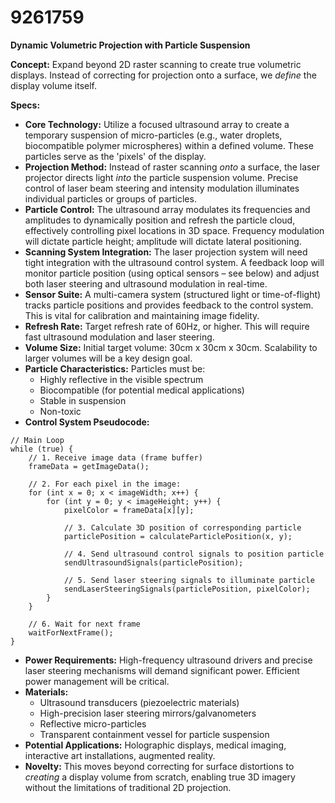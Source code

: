 # 9261759

**Dynamic Volumetric Projection with Particle Suspension**

**Concept:** Expand beyond 2D raster scanning to create true volumetric displays. Instead of correcting for projection onto a surface, we *define* the display volume itself.

**Specs:**

*   **Core Technology:** Utilize a focused ultrasound array to create a temporary suspension of micro-particles (e.g., water droplets, biocompatible polymer microspheres) within a defined volume. These particles serve as the 'pixels' of the display.
*   **Projection Method:** Instead of raster scanning *onto* a surface, the laser projector directs light *into* the particle suspension volume. Precise control of laser beam steering and intensity modulation illuminates individual particles or groups of particles.
*   **Particle Control:** The ultrasound array modulates its frequencies and amplitudes to dynamically position and refresh the particle cloud, effectively controlling pixel locations in 3D space.  Frequency modulation will dictate particle height; amplitude will dictate lateral positioning.
*   **Scanning System Integration:** The laser projection system will need tight integration with the ultrasound control system. A feedback loop will monitor particle position (using optical sensors – see below) and adjust both laser steering and ultrasound modulation in real-time.
*   **Sensor Suite:**  A multi-camera system (structured light or time-of-flight) tracks particle positions and provides feedback to the control system.  This is vital for calibration and maintaining image fidelity. 
*   **Refresh Rate:** Target refresh rate of 60Hz, or higher. This will require fast ultrasound modulation and laser steering.
*   **Volume Size:** Initial target volume: 30cm x 30cm x 30cm. Scalability to larger volumes will be a key design goal.
*   **Particle Characteristics:** Particles must be:
    *   Highly reflective in the visible spectrum
    *   Biocompatible (for potential medical applications)
    *   Stable in suspension
    *   Non-toxic
*   **Control System Pseudocode:**

```
// Main Loop
while (true) {
    // 1. Receive image data (frame buffer)
    frameData = getImageData();

    // 2. For each pixel in the image:
    for (int x = 0; x < imageWidth; x++) {
        for (int y = 0; y < imageHeight; y++) {
            pixelColor = frameData[x][y];

            // 3. Calculate 3D position of corresponding particle
            particlePosition = calculateParticlePosition(x, y);

            // 4. Send ultrasound control signals to position particle
            sendUltrasoundSignals(particlePosition);

            // 5. Send laser steering signals to illuminate particle
            sendLaserSteeringSignals(particlePosition, pixelColor);
        }
    }

    // 6. Wait for next frame
    waitForNextFrame();
}
```

*   **Power Requirements:** High-frequency ultrasound drivers and precise laser steering mechanisms will demand significant power. Efficient power management will be critical.
*   **Materials:**
    *   Ultrasound transducers (piezoelectric materials)
    *   High-precision laser steering mirrors/galvanometers
    *   Reflective micro-particles
    *   Transparent containment vessel for particle suspension
* **Potential Applications:** Holographic displays, medical imaging, interactive art installations, augmented reality.
* **Novelty:** This moves beyond correcting for surface distortions to *creating* a display volume from scratch, enabling true 3D imagery without the limitations of traditional 2D projection.